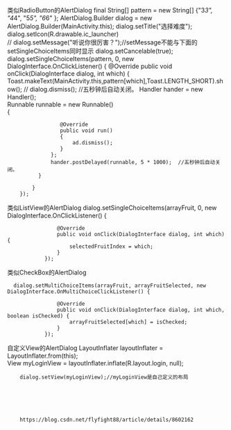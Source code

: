 

类似RadioButton的AlertDialog
final String[] pattern = new String[] {"3*3", "4*4", "5*5", "6*6" };
        AlertDialog.Builder dialog = new AlertDialog.Builder(MainActivity.this);
        dialog.setTitle("选择难度");
        dialog.setIcon(R.drawable.ic_launcher)  
//        dialog.setMessage("听说你很厉害？");//setMessage不能与下面的setSingleChoiceItems同时显示
        dialog.setCancelable(true);
        dialog.setSingleChoiceItems(pattern, 0, new DialogInterface.OnClickListener() {
            @Override
            public void onClick(DialogInterface dialog, int which) {
                Toast.makeText(MainActivity.this,pattern[which],Toast.LENGTH_SHORT).show();
//                dialog.dismiss();
//五秒钟后自动关闭。 
                  Handler hander = new Handler();  
                  Runnable runnable = new Runnable()  
                  {  
   
                     @Override  
                     public void run()  
                     {  
                         ad.dismiss();  
                     }  
                  };  
                  hander.postDelayed(runnable, 5 * 1000);  //五秒钟后自动关闭。 
              }  

            }
        });
        
类似ListView的AlertDialog
        dialog.setSingleChoiceItems(arrayFruit, 0, new DialogInterface.OnClickListener() {   
    
                    @Override   
                    public void onClick(DialogInterface dialog, int which) {   
                        selectedFruitIndex = which;   
                    }   
                });
                
类似CheckBox的AlertDialog

      dialog.setMultiChoiceItems(arrayFruit, arrayFruitSelected, new DialogInterface.OnMultiChoiceClickListener() {   
                       
                    @Override   
                    public void onClick(DialogInterface dialog, int which, boolean isChecked) {   
                        arrayFruitSelected[which] = isChecked;   
                    }   
                });
                
                
自定义View的AlertDialog
    LayoutInflater layoutInflater = LayoutInflater.from(this);   
        View myLoginView = layoutInflater.inflate(R.layout.login, null); 
        
        dialog.setView(myLoginView);//myLoginView是自己定义的布局
        
        
        
        
        
        
        https://blog.csdn.net/flyfight88/article/details/8602162
